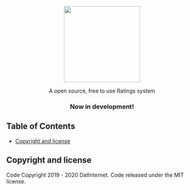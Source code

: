 <p align="center">
  <a href="https://example.com">
    <img src="https://media.datinternet.nl/openratings/branding/logo.svg" width="200">
  </a>
</p>

<p align="center">
  A open source, free to use Ratings system 
</p>
  <h3 align="center">Now in development!</h3>
</p>


## Table of Contents
- [Copyright and license](#copyright-and-license)


## Copyright and license

Code Copyright 2019 - 2020 DatInternet. Code released under the MIT license.
